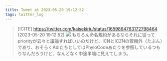 ```yaml
---
title: Tweet at 2023-05-20 19:12:52
tags: twitter_log
---
```


> [!CITE] https://twitter.com/kaisekiriu/status/1659864763172798464 (2023-05-20 19:12:52)
> ![](https://twitter.com/kaisekiriu/status/1659864763172798464)
> もちろん命名規約があるならそれに従ってpriorityが云々と議論すればいいのだけど、ICNとICZNの管轄外（たぶん）であり、おそらくAdlたちとしてはPhyloCodeあたりを参照しているつもりなんだろうけど、なんとなく中途半端に見えてしまう。

